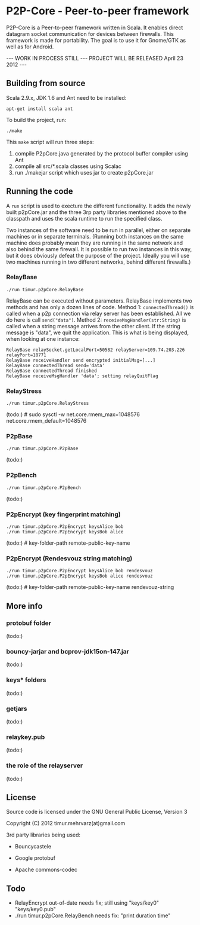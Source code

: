 P2P-Core - Peer-to-peer framework
=================================

P2P-Core is a Peer-to-peer framework written in Scala. It enables direct datagram socket communication for devices between firewalls. This framework is made for portability. The goal is to use it for Gnome/GTK as well as for Android.

--- WORK IN PROCESS STILL --- PROJECT WILL BE RELEASED April 23 2012 ---


Building from source
--------------------

Scala 2.9.x, JDK 1.6 and Ant need to be installed: 

    apt-get install scala ant

To build the project, run:

    ./make

This `make` script will run three steps:

  1. compile P2pCore.java generated by the protocol buffer compiler using Ant
  2. compile all src/*.scala classes using Scalac
  3. run ./makejar script which uses jar to create p2pCore.jar

Running the code 
----------------

A `run` script is used to execture the different functionality. It adds the newly built p2pCore.jar and the three 3rp party libraries mentioned above to the classpath and uses the scala runtime to run the specified class.

Two instances of the software need to be run in parallel, either on separate machines or in separate terminals. (Running both instances on the same machine does probably mean they are running in the same network and also behind the same firewall. It is possible to run two instances in this way, but it does obviously defeat the purpose of the project. Ideally you will use two machines running in two different networks, behind different firewalls.)

### RelayBase

    ./run timur.p2pCore.RelayBase
  
RelayBase can be executed without parameters. RelayBase implements two methods and has only a dozen lines of code. Method 1: `connectedThread()` is called when a p2p connection via relay server has been established. All we do here is call `send("data")`. Method 2: `receiveMsgHandler(str:String)` is called when a string message arrives from the other client. If the string message is "data", we quit the application. This is what is being displayed, when looking at one instance:

    RelayBase relaySocket.getLocalPort=50582 relayServer=109.74.203.226 relayPort=18771
    RelayBase receiveHandler send encrypted initialMsg=[...]
    RelayBase connectedThread send='data'
    RelayBase connectedThread finished
    RelayBase receiveMsgHandler 'data'; setting relayQuitFlag

### RelayStress

    ./run timur.p2pCore.RelayStress

(todo:) # sudo sysctl -w net.core.rmem_max=1048576 net.core.rmem_default=1048576

### P2pBase

    ./run timur.p2pCore.P2pBase

(todo:) 

### P2pBench

    ./run timur.p2pCore.P2pBench

(todo:) 

### P2pEncrypt (key fingerprint matching)

    ./run timur.p2pCore.P2pEncrypt keysAlice bob
    ./run timur.p2pCore.P2pEncrypt keysBob alice

(todo:) # key-folder-path remote-public-key-name


### P2pEncrypt (Rendesvouz string matching)

    ./run timur.p2pCore.P2pEncrypt keysAlice bob rendesvouz
    ./run timur.p2pCore.P2pEncrypt keysBob alice rendesvouz

(todo:) # key-folder-path remote-public-key-name rendevouz-string


More info
---------

### protobuf folder 

(todo:) 

### bouncy-jarjar and bcprov-jdk15on-147.jar 

(todo:) 

### keys* folders 

(todo:) 

### getjars 

(todo:) 

### relaykey.pub 

(todo:) 

### the role of the relayserver 

(todo:) 


License
-------

Source code is licensed under the GNU General Public License, Version 3

Copyright (C) 2012 timur.mehrvarz(at)gmail.com

3rd party libraries being used:

- Bouncycastele

- Google protobuf

- Apache commons-codec


Todo
----

- RelayEncrypt out-of-date needs fix; still using "keys/key0" "keys/key0.pub"
- ./run timur.p2pCore.RelayBench needs fix: "print duration time"


